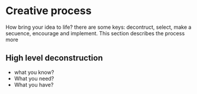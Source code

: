 # Creative process

How bring your idea to life? there are some keys: decontruct, select, make a secuence, encourage and implement. This section describes the process more

## High level deconstruction

- what you know?
- What you need?
- What you have?
